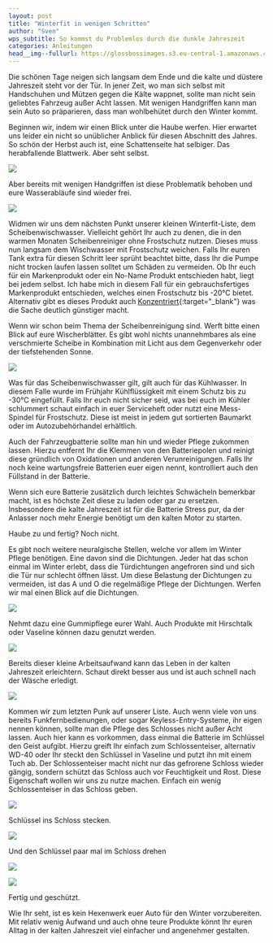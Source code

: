 ```yaml
---
layout: post
title: "Winterfit in wenigen Schritten"
author: "Sven"
wps_subtitle: So kommst du Problemlos durch die dunkle Jahreszeit
categories: Anleitungen
head__img--fullurl: https://glossbossimages.s3.eu-central-1.amazonaws.com/sven/winterfit/DSC_0123.jpg
---
```

Die schönen Tage neigen sich langsam dem Ende und die kalte und düstere Jahreszeit steht vor der Tür. In jener Zeit, wo man sich selbst mit Handschuhen und Mützen gegen die Kälte wappnet, sollte man nicht sein geliebtes Fahrzeug außer Acht lassen.
Mit wenigen Handgriffen kann man sein Auto so präparieren, dass man wohlbehütet durch den Winter kommt.

Beginnen wir, indem wir einen Blick unter die Haube werfen. Hier erwartet uns leider ein nicht so unüblicher Anblick für diesen Abschnitt des Jahres. So schön der Herbst auch ist, eine Schattenseite hat selbiger. Das herabfallende Blattwerk. Aber seht selbst.

![](https://glossbossimages.s3.eu-central-1.amazonaws.com/sven/winterfit/DSC_0119.jpg)

Aber bereits mit wenigen Handgriffen ist diese Problematik behoben und eure Wasserabläufe sind wieder frei.

![](https://glossbossimages.s3.eu-central-1.amazonaws.com/sven/winterfit/DSC_0120.jpg)

Widmen wir uns dem nächsten Punkt unserer kleinen Winterfit-Liste, dem Scheibenwischwasser. Vielleicht gehört Ihr auch zu denen, die in den warmen Monaten Scheibenreiniger ohne Frostschutz nutzen. Dieses muss nun langsam dem Wischwasser mit Frostschutz weichen. Falls Ihr euren Tank extra für diesen Schritt leer sprüht beachtet bitte, dass Ihr die Pumpe nicht trocken laufen lassen solltet um Schäden zu vermeiden.
Ob Ihr euch für ein Markenprodukt oder ein No-Name Produkt entschieden habt, liegt bei jedem selbst. Ich habe mich in diesem Fall für ein gebrauchsfertiges Markenprodukt entschieden, welches einen Frostschutz bis -20°C bietet. Alternativ gibt es dieses Produkt auch [Konzentriert](http://amzn.to/1Qu0rNK){:target="_blank"} was die Sache deutlich günstiger macht.

Wenn wir schon beim Thema der Scheibenreinigung sind. Werft bitte einen Blick auf eure Wischerblätter. Es gibt wohl nichts unannehmbares als eine verschmierte Scheibe in Kombination mit Licht aus dem Gegenverkehr oder der tiefstehenden Sonne.

![](https://glossbossimages.s3.eu-central-1.amazonaws.com/sven/winterfit/DSC_0123.jpg)

Was für das Scheibenwischwasser gilt, gilt auch für das Kühlwasser. In diesem Falle wurde im Frühjahr Kühlflüssigkeit mit einem Schutz bis zu -30°C eingefüllt. Falls Ihr euch nicht sicher seid, was bei euch im Kühler schlummert schaut einfach in euer Serviceheft oder nutzt eine Mess-Spindel für Frostschutz. Diese ist meist in jedem gut sortierten Baumarkt oder im Autozubehörhandel erhältlich.

Auch der Fahrzeugbatterie sollte man hin und wieder Pflege zukommen lassen. Hierzu entfernt Ihr die Klemmen von den Batteriepolen und reinigt diese gründlich von Oxidationen und anderen Verunreinigungen. Falls Ihr noch keine wartungsfreie Batterien euer eigen nennt, kontrolliert auch den Füllstand in der Batterie.

Wenn sich eure Batterie zusätzlich durch leichtes Schwächeln bemerkbar macht, ist es höchste Zeit diese zu laden oder gar zu ersetzen. Insbesondere die kalte Jahreszeit ist für die Batterie Stress pur, da der Anlasser noch mehr Energie benötigt um den kalten Motor zu starten.

Haube zu und fertig? Noch nicht.

Es gibt noch weitere neuralgische Stellen, welche vor allem im Winter Pflege benötigen.
Eine davon sind die Dichtungen. Jeder hat das schon einmal im Winter erlebt, dass die Türdichtungen angefroren sind und sich die Tür nur schlecht öffnen lässt. Um diese Belastung der Dichtungen zu vermeiden, ist das A und O die regelmäßige Pflege der Dichtungen.
Werfen wir mal einen Blick auf die Dichtungen.

![](https://glossbossimages.s3.eu-central-1.amazonaws.com/sven/winterfit/DSC_0001.jpg)

Nehmt dazu eine Gummipflege eurer Wahl. Auch Produkte mit Hirschtalk oder Vaseline können dazu genutzt werden.

![](https://glossbossimages.s3.eu-central-1.amazonaws.com/sven/winterfit/DSC_0003.jpg)

Bereits dieser kleine Arbeitsaufwand kann das Leben in der kalten Jahreszeit erleichtern.
Schaut direkt besser aus und ist auch schnell nach der Wäsche erledigt.

![](https://glossbossimages.s3.eu-central-1.amazonaws.com/sven/winterfit/DSC_0004.jpg)

Kommen wir zum letzten Punk auf unserer Liste.
Auch wenn viele von uns bereits Funkfernbedienungen, oder sogar Keyless-Entry-Systeme, ihr eigen nennen können, sollte man die Pflege des Schlosses nicht außer Acht lassen.
Auch hier kann es vorkommen, dass einmal die Batterie im Schlüssel den Geist aufgibt.
Hierzu greift Ihr einfach zum Schlossenteiser, alternativ WD-40 oder Ihr steckt den Schlüssel in Vaseline und putzt ihn mit einem Tuch ab.
Der Schlossenteiser macht nicht nur das gefrorene Schloss wieder gängig, sondern schützt das Schloss auch vor Feuchtigkeit und Rost. Diese Eigenschaft wollen wir uns zu nutze machen.
Einfach ein wenig Schlossenteiser in das Schloss geben.

![](https://glossbossimages.s3.eu-central-1.amazonaws.com/sven/winterfit/DSC_0130.jpg)

Schlüssel ins Schloss stecken.

![](https://glossbossimages.s3.eu-central-1.amazonaws.com/sven/winterfit/DSC_0131.jpg)

Und den Schlüssel paar mal im Schloss drehen

![](https://glossbossimages.s3.eu-central-1.amazonaws.com/sven/winterfit/DSC_0132.jpg)

![](https://glossbossimages.s3.eu-central-1.amazonaws.com/sven/winterfit/DSC_0133.jpg)

Fertig und geschützt.

Wie Ihr seht, ist es kein Hexenwerk euer Auto für den Winter vorzubereiten. Mit relativ wenig Aufwand und auch ohne teure Produkte könnt Ihr euren Alltag in der kalten Jahreszeit viel einfacher und angenehmer gestalten.
